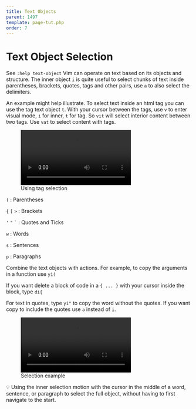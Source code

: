 ```yaml
---
title: Text Objects
parent: 1497
template: page-tut.php
order: 7
---
```


# Text Object Selection

<span class="sidenote">See `:help text-object`</span> Vim can operate on text based on its objects and structure. The inner object `i` is quite useful to select chunks of text inside parentheses, brackets, quotes, tags and other pairs, use `a` to also select the delimiters.

An example might help illustrate. To select text inside an html tag you can use the tag text object `t`. With your cursor between the tags, use `v` to enter visual mode, `i` for inner, `t` for tag. So `vit` will select interior content between two tags. Use `vat` to select content with tags.


<figure class="wp-block-video" style="width:100%">
<video controls>
    <source src="https://mkaz.blog/wp-content/uploads/2019/04/tag-text-object.mp4" type="video/mp4"></source>
</video>
<figcaption> Using tag selection </figcaption>
</figure>



`(`
: Parentheses

`{`  `[`  `>`
: Brackets

`'`  `"`  <code>`</code>
: Quotes and Ticks

`w`
: Words

`s`
: Sentences

`p`
: Paragraphs


Combine the text objects with actions. For example, to copy the arguments in a function use `yi(`

If you want delete a block of code in a `{ ... }` with your cursor inside the block, type `di{`

For text in quotes, type `yi"` to copy the word without the quotes. If you want copy to include the quotes use `a` instead of `i`.

<figure class="wp-block-video"><video controls src="https://mkaz.blog/wp-content/uploads/2019/03/vim-selection.mp4"></video><figcaption>Selection example</figcaption></figure>

<span class="tip">💡</span> Using the inner selection motion with the cursor in the middle of a word, sentence, or paragraph to select the full object, without having to first navigate to the start.


